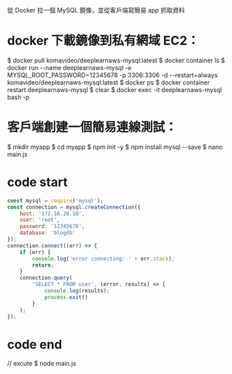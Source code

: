 從 Docker 拉一個 MySQL 鏡像，並從客戶端寫簡易 app 抓取資料

# docker 下載鏡像到私有網域 EC2：

$ docker pull komavideo/deeplearnaws-mysql:latest
$ docker container ls
$ docker run --name deeplearnaws-mysql -e MYSQL_ROOT_PASSWORD=12345678 -p 3306:3306 -d --restart=always komavideo/deeplearnaws-mysql:latest
$ docker ps
$ docker container restart deeplearnaws-mysql
$ clear
$ docker exec -it deeplearnaws-mysql bash -p

# 客戶端創建一個簡易連線測試：

$ mkdir myapp
$ cd myapp
$ npm init -y
$ npm install mysql --save
$ nano main.js

# code start

```js
const mysql = require('mysql');
const connection = mysql.createConnection({
    host: '172.16.20.10',
    user: 'root',
    password: '12345678',
    database: 'blogdb'
});
connection.connect((err) => {
    if (err) {
        console.log('error connecting: ' + err.stack);
        return;
    }
    connection.query(
        'SELECT * FROM user', (error, results) => {
            console.log(results);
            process.exit()
        }
    );
});
```

# code end

// excute
$ node main.js
